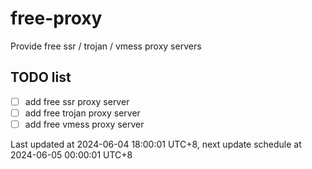 
# free-proxy
Provide free ssr / trojan / vmess proxy servers


## TODO list
- [ ] add free ssr proxy server
- [ ] add free trojan proxy server
- [ ] add free vmess proxy server

Last updated at 2024-06-04 18:00:01 UTC+8, next update schedule at 2024-06-05 00:00:01 UTC+8

